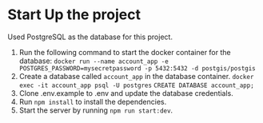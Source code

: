 # Start Up the project
Used PostgreSQL as the database for this project.
1. Run the following command to start the docker container for the database:
`docker run --name account_app -e POSTGRES_PASSWORD=mysecretpassword -p 5432:5432 -d postgis/postgis`
2. Create a database called `account_app` in the database container.
`docker exec -it account_app psql -U postgres`
`CREATE DATABASE account_app;`
3. Clone .env.example to .env and update the database credentials.
4. Run `npm install` to install the dependencies.
5. Start the server by running `npm run start:dev`.

